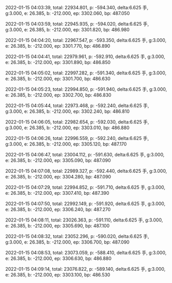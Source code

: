 2022-01-15 04:03:39, total: 22934.801, p: -594.340, delta:6.625 手, g:3.000, e: 26.385, b: -212.000, ep: 3302.060, bp: 487.050

2022-01-15 04:03:59, total: 22945.935, p: -594.020, delta:6.625 手, g:3.000, e: 26.385, b: -212.000, ep: 3301.820, bp: 486.980

2022-01-15 04:04:20, total: 22967.547, p: -593.350, delta:6.625 手, g:3.000, e: 26.385, b: -212.000, ep: 3301.770, bp: 486.890

2022-01-15 04:04:41, total: 22979.961, p: -592.910, delta:6.625 手, g:3.000, e: 26.385, b: -212.000, ep: 3301.890, bp: 486.850

2022-01-15 04:05:02, total: 22997.282, p: -591.340, delta:6.625 手, g:3.000, e: 26.385, b: -212.000, ep: 3301.700, bp: 486.630

2022-01-15 04:05:23, total: 22994.850, p: -591.940, delta:6.625 手, g:3.000, e: 26.385, b: -212.000, ep: 3302.700, bp: 486.830

2022-01-15 04:05:44, total: 22973.468, p: -592.240, delta:6.625 手, g:3.000, e: 26.385, b: -212.000, ep: 3302.240, bp: 486.810

2022-01-15 04:06:05, total: 22982.654, p: -592.030, delta:6.625 手, g:3.000, e: 26.385, b: -212.000, ep: 3303.010, bp: 486.880

2022-01-15 04:06:26, total: 22996.559, p: -592.240, delta:6.625 手, g:3.000, e: 26.385, b: -212.000, ep: 3305.120, bp: 487.170

2022-01-15 04:06:47, total: 23004.112, p: -591.630, delta:6.625 手, g:3.000, e: 26.385, b: -212.000, ep: 3305.090, bp: 487.090

2022-01-15 04:07:08, total: 22989.327, p: -592.440, delta:6.625 手, g:3.000, e: 26.385, b: -212.000, ep: 3304.280, bp: 487.090

2022-01-15 04:07:29, total: 22994.852, p: -591.710, delta:6.625 手, g:3.000, e: 26.385, b: -212.000, ep: 3307.410, bp: 487.390

2022-01-15 04:07:50, total: 22992.149, p: -591.920, delta:6.625 手, g:3.000, e: 26.385, b: -212.000, ep: 3306.240, bp: 487.270

2022-01-15 04:08:11, total: 23026.363, p: -591.110, delta:6.625 手, g:3.000, e: 26.385, b: -212.000, ep: 3305.690, bp: 487.100

2022-01-15 04:08:32, total: 23052.296, p: -590.020, delta:6.625 手, g:3.000, e: 26.385, b: -212.000, ep: 3306.700, bp: 487.090

2022-01-15 04:08:53, total: 23073.059, p: -588.410, delta:6.625 手, g:3.000, e: 26.385, b: -212.000, ep: 3306.630, bp: 486.880

2022-01-15 04:09:14, total: 23076.822, p: -589.140, delta:6.625 手, g:3.000, e: 26.385, b: -212.000, ep: 3303.100, bp: 486.530